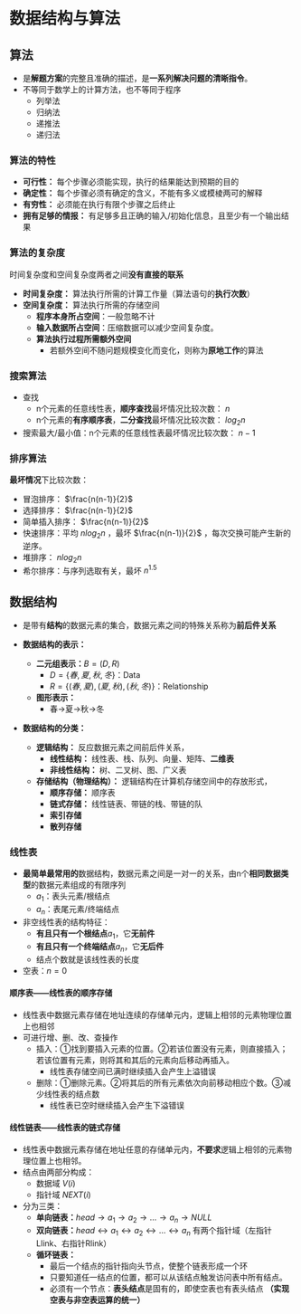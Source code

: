 # 数据结构与算法
## 算法
- 是**解题方案**的完整且准确的描述，是**一系列解决问题的清晰指令**。
- 不等同于数学上的计算方法，也不等同于程序
  - 列举法
  - 归纳法
  - 递推法
  - 递归法
### 算法的特性
- **可行性：** 每个步骤必须能实现，执行的结果能达到预期的目的
- **确定性：** 每个步骤必须有确定的含义，不能有多义或模棱两可的解释
- **有穷性：** 必须能在执行有限个步骤之后终止
- **拥有足够的情报：** 有足够多且正确的输入/初始化信息，且至少有一个输出结果
### 算法的复杂度
时间复杂度和空间复杂度两者之间**没有直接的联系**
- **时间复杂度：** 算法执行所需的计算工作量（算法语句的**执行次数**）
- **空间复杂度：** 算法执行所需的存储空间
  - **程序本身所占空间**：一般忽略不计
  - **输入数据所占空间**：压缩数据可以减少空间复杂度。
  - **算法执行过程所需额外空间**
    - 若额外空间不随问题规模变化而变化，则称为**原地工作**的算法
### 搜索算法
- 查找
  - n个元素的任意线性表，**顺序查找**最坏情况比较次数： $n$
  - n个元素的**有序顺序表**，**二分查找**最坏情况比较次数： $log_2n$
- 搜索最大/最小值：n个元素的任意线性表最坏情况比较次数： $n-1$
### 排序算法
**最坏情况**下比较次数：
- 冒泡排序： $\frac{n(n-1)}{2}$
- 选择排序： $\frac{n(n-1)}{2}$
- 简单插入排序： $\frac{n(n-1)}{2}$
- 快速排序：平均 $nlog_2n$ ，最坏 $\frac{n(n-1)}{2}$ ，每次交换可能产生新的逆序。
- 堆排序： $nlog_2n$
- 希尔排序：与序列选取有关，最坏 $n^{1.5}$

## 数据结构
- 是带有**结构**的数据元素的集合，数据元素之间的特殊关系称为**前后件关系**

- **数据结构的表示：**
  - **二元组表示：**$B=(D,R)$
    - $D=\{春,夏,秋,冬\}$：Data
    - $R=\{ (春,夏), (夏,秋), (秋,冬) \}$：Relationship
  - **图形表示：**
    - 春→夏→秋→冬
  
- **数据结构的分类：**
  - **逻辑结构：** 反应数据元素之间前后件关系，
    - **线性结构：** 线性表、栈、队列、向量、矩阵、**二维表**
    - **非线性结构：** 树、二叉树、图、广义表
  - **存储结构（物理结构）：** 逻辑结构在计算机存储空间中的存放形式，
    - **顺序存储：** 顺序表
    - **链式存储：** 线性链表、带链的栈、带链的队
    - **索引存储**
    - **散列存储**
### 线性表
- **最简单最常用的**数据结构，数据元素之间是一对一的关系，由n个**相同数据类型**的数据元素组成的有限序列
  - $a_1$：表头元素/根结点
  - $a_n$：表尾元素/终端结点
- 非空线性表的结构特征：
  - **有且只有一个根结点**$a_1$，它**无前件**
  - **有且只有一个终端结点**$a_n$，它**无后件**
  - 结点个数就是该线性表的长度
- 空表：$n=0$
#### 顺序表——线性表的顺序存储
- 线性表中数据元素存储在地址连续的存储单元内，逻辑上相邻的元素物理位置上也相邻
- 可进行增、删、改、查操作
  - 插入：①找到要插入元素的位置。②若该位置没有元素，则直接插入；若该位置有元素，则将其和其后的元素向后移动再插入。
    - 线性表存储空间已满时继续插入会产生上溢错误
  - 删除：①删除元素。②将其后的所有元素依次向前移动相应个数。③减少线性表的结点数
    - 线性表已空时继续插入会产生下溢错误
#### 线性链表——线性表的链式存储
- 线性表中数据元素存储在地址任意的存储单元内，**不要求**逻辑上相邻的元素物理位置上也相邻。
- 结点由两部分构成：
  - 数据域 $V(i)$
  - 指针域 $NEXT(i)$
- 分为三类：
  - **单向链表：**$head → a_1 → a_2 → … → a_n → NULL$
  - **双向链表：**$head ↔ a_1 ↔ a_2 ↔ … ↔ a_n$ 有两个指针域（左指针Llink、右指针Rlink）
  - **循环链表：** 
    - 最后一个结点的指针指向头节点，使整个链表形成一个环
    - 只要知道任一结点的位置，都可以从该结点触发访问表中所有结点。
    - 必须有一个节点：**表头结点**是固有的，即使空表也有表头结点 **（实现空表与非空表运算的统一）**
